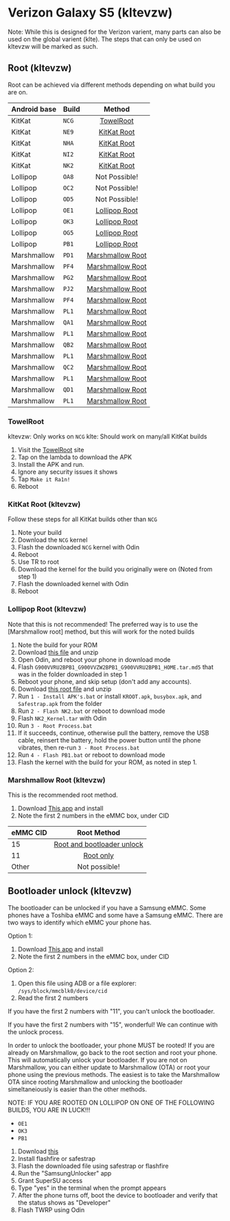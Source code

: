 # Verizon Galaxy S5 (kltevzw)
Note: While this is designed for the Verizon varient, many parts can also be used on the global varient (klte). The steps that can only be used on kltevzw will be marked as such.

## Root (kltevzw)
Root can be achieved via different methods depending on what build you are on.

| Android base | Build | Method                                        |
|:------------ |:----- |:---------------------------------------------:|
| KitKat       | `NCG` | [TowelRoot](#towelroot)                       |
| KitKat       | `NE9` | [KitKat Root](#kitkat-root-kltevzw)           |
| KitKat       | `NHA` | [KitKat Root](#kitkat-root-kltevzw)           |
| KitKat       | `NI2` | [KitKat Root](#kitkat-root-kltevzw)           |
| KitKat       | `NK2` | [KitKat Root](#kitkat-root-kltevzw)           |
| Lollipop     | `OA8` | Not Possible!                                 |
| Lollipop     | `OC2` | Not Possible!                                 |
| Lollipop     | `OD5` | Not Possible!                                 |
| Lollipop     | `OE1` | [Lollipop Root](#lollipop-root-kltevzw)       |
| Lollipop     | `OK3` | [Lollipop Root](#lollipop-root-kltevzw)       |
| Lollipop     | `OG5` | [Lollipop Root](#lollipop-root-kltevzw)       |
| Lollipop     | `PB1` | [Lollipop Root](#lollipop-root-kltevzw)       |
| Marshmallow  | `PD1` | [Marshmallow Root](#marshmallow-root-kltevzw) |
| Marshmallow  | `PF4` | [Marshmallow Root](#marshmallow-root-kltevzw) |
| Marshmallow  | `PG2` | [Marshmallow Root](#marshmallow-root-kltevzw) |
| Marshmallow  | `PJ2` | [Marshmallow Root](#marshmallow-root-kltevzw) |
| Marshmallow  | `PF4` | [Marshmallow Root](#marshmallow-root-kltevzw) |
| Marshmallow  | `PL1` | [Marshmallow Root](#marshmallow-root-kltevzw) |
| Marshmallow  | `QA1` | [Marshmallow Root](#marshmallow-root-kltevzw) |
| Marshmallow  | `PL1` | [Marshmallow Root](#marshmallow-root-kltevzw) |
| Marshmallow  | `QB2` | [Marshmallow Root](#marshmallow-root-kltevzw) |
| Marshmallow  | `PL1` | [Marshmallow Root](#marshmallow-root-kltevzw) |
| Marshmallow  | `QC2` | [Marshmallow Root](#marshmallow-root-kltevzw) |
| Marshmallow  | `PL1` | [Marshmallow Root](#marshmallow-root-kltevzw) |
| Marshmallow  | `QD1` | [Marshmallow Root](#marshmallow-root-kltevzw) |
| Marshmallow  | `PL1` | [Marshmallow Root](#marshmallow-root-kltevzw) |

### TowelRoot
kltevzw: Only works on `NCG`
klte: Should work on many/all KitKat builds
1. Visit the [TowelRoot](https://towelroot.com/) site
1. Tap on the lambda to download the APK
1. Install the APK and run.
1. Ignore any security issues it shows
1. Tap `Make it Ra1n!`
1. Reboot

### KitKat Root (kltevzw)
Follow these steps for all KitKat builds other than `NCG`

1. Note your build
1. Download the `NCG` kernel
1. Flash the downloaded `NCG` kernel with Odin
1. Reboot
1. Use TR to root
1. Download the kernel for the build you originally were on (Noted from step 1)
1. Flash the downloaded kernel with Odin
1. Reboot

### Lollipop Root (kltevzw)
Note that this is not recommended! The preferred way is to use the [Marshmallow root] method, but this will work for the noted builds

1. Note the build for your ROM
1. Download [this file](https://androidfilehost.com/?fid=24438995911970571) and unzip
1. Open Odin, and reboot your phone in download mode
1. Flash `G900VVRU2BPB1_G900VVZW2BPB1_G900VVRU2BPB1_HOME.tar.md5` that was in the folder downloaded in step 1
1. Reboot your phone, and skip setup (don't add any accounts).
1. Download [this root file](https://androidfilehost.com/?fid=312968873555011514) and unzip
1. Run `1 - Install APK's.bat` or install `KROOT.apk`, `busybox.apk`, and `Safestrap.apk` from the folder
1. Run `2 - Flash NK2.bat` or reboot to download mode
1. Flash `NK2_Kernel.tar` with Odin
1. Run `3 - Root Process.bat`
1. If it succeeds, continue, otherwise pull the battery, remove the USB cable, reinsert the battery, hold the power button until the phone vibrates, then re-run `3 - Root Process.bat`
1. Run `4 - Flash PB1.bat` or reboot to download mode
1. Flash the kernel with the build for your ROM, as noted in step 1.

### Marshmallow Root (kltevzw)
This is the recommended root method. 

1. Download [This app](https://androidfilehost.com/?fid=673368273298935345) and install
1. Note the first 2 numbers in the eMMC box, under CID

| eMMC CID | Root Method                    |
|:-------- |:------------------------------:|
| 15       | [Root and bootloader unlock]() |
| 11       | [Root only]()                  |
| Other    | Not possible!                  |


## Bootloader unlock (kltevzw)

The bootloader can be unlocked if you have a Samsung eMMC. Some phones have a Toshiba eMMC and some have a Samsung eMMC. There are two ways to identify which eMMC your phone has.

Option 1:
1. Download [This app](https://androidfilehost.com/?fid=673368273298935345) and install
1. Note the first 2 numbers in the eMMC box, under CID

Option 2:
1. Open this file using ADB or a file explorer: `/sys/block/mmcblk0/device/cid`
1. Read the first 2 numbers

If you have the first 2 numbers with "11", you can't unlock the bootloader.

If you have the first 2 numbers with "15", wonderful! We can continue with the unlock process.

In order to unlock the bootloader, your phone MUST be rooted! If you are already on Marshmallow, go back to the root section and root your phone. This will automatically unlock your bootloader. If you are not on Marshmallow, you can either update to Marshmallow (OTA) or root your phone using the previous methods. The easiest is to take the Marshmallow OTA since rooting Marshmallow and unlocking the bootloader simeltaneiously is easier than the other methods.

NOTE: IF YOU ARE ROOTED ON LOLLIPOP ON ONE OF THE FOLLOWING BUILDS, YOU ARE IN LUCK!!!
- `OE1`
- `OK3`
- `PB1`

1. Download [this](https://androidfilehost.com/?fid=24459283995314681)
1. Install flashfire or safestrap
1. Flash the downloaded file using safestrap or flashfire
1. Run the "SamsungUnlocker" app
1. Grant SuperSU access
1. Type "yes" in the terminal when the prompt appears
1. After the phone turns off, boot the device to bootloader and verify that the status shows as "Developer"
1. Flash TWRP using Odin


